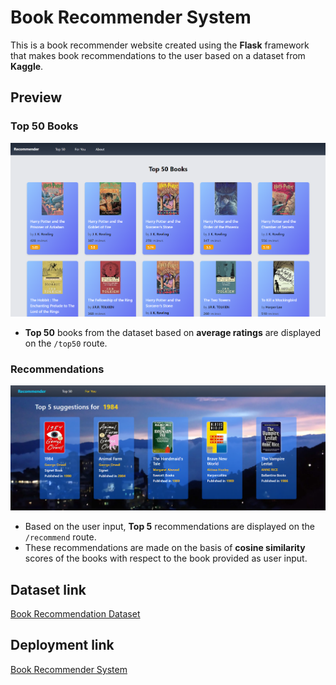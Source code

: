 # Book Recommender System

This is a book recommender website created using the **Flask** framework that makes book recommendations to the user based on a dataset from **Kaggle**.

## Preview 
### Top 50 Books
![Top 50 Page preview](./static/ss_top50.png)
- **Top 50** books from the dataset based on **average ratings** are displayed on the `/top50` route.

### Recommendations
![Recommender Page preview](./static/ss2.png)
* Based on the user input, **Top 5** recommendations are displayed on the `/recommend` route.
* These recommendations are made on the basis of **cosine similarity** scores of the books with respect to the book provided as user input.

## Dataset link
[Book Recommendation Dataset](https://www.kaggle.com/datasets/arashnic/book-recommendation-dataset)

## Deployment link
[Book Recommender System](https://book-recommender-system-olce.onrender.com/)